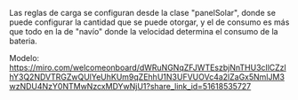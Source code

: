 Las reglas de carga se configuran desde la clase "panelSolar", donde se puede configurar la cantidad que se puede otorgar, y el de consumo es más que todo en la de "navío" donde la velocidad determina el consumo de la bateria.

Modelo: https://miro.com/welcomeonboard/dWRuNGNqZFJWTEszbjNnTHU3cllCZzlhY3Q2NDVTRGZwQUlYeUhKUm9qZEhhU1N3UFVUOVc4a2lZaGx5NmlJM3wzNDU4NzY0NTMwNzcxMDYwNjU1?share_link_id=51618535727

